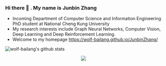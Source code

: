 ### Hi there 👋 . My name is Junbin Zhang
- Incoming Department of Computer Science and Information Engineering PhD student at National Cheng Kung University
- My research interests include Graph Neural Networks, Computer Vision, Deep Learning and Deep Reinforcement Learning.
- Welcome to my homepage https://wolf-bailang.github.io/JunbinZhang/

![wolf-bailang's github stats](https://github-readme-stats.vercel.app/api?username=wolf-bailang&show_icons=true&bg_color=30,e96443,904e95&title_color=fff&text_color=fff)

<!--
**wolf-bailang/wolf-bailang** is a ✨ _special_ ✨ repository because its `README.md` (this file) appears on your GitHub profile.

Here are some ideas to get you started:

- 🔭 I’m currently working on ...
- 🌱 I’m currently learning ...
- 👯 I’m looking to collaborate on ...
- 🤔 I’m looking for help with ...
- 💬 Ask me about ...
- 📫 How to reach me: ...
- 😄 Pronouns: ...
- ⚡ Fun fact: ...
-->

<p align="center"> 
  <img src="https://profile-counter.glitch.me/wolf-bailang/count.svg" />
</p>
